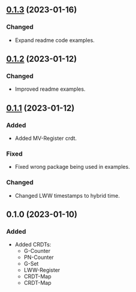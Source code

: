 ## [0.1.3](https://github.com/organicdesign/crdts/compare/v0.1.2...v0.1.3) (2023-01-16)

### Changed

* Expand readme code examples.

## [0.1.2](https://github.com/organicdesign/crdts/compare/v0.1.1...v0.1.2) (2023-01-12)

### Changed

* Improved readme examples.

## [0.1.1](https://github.com/organicdesign/crdts/compare/v0.1.0...v0.1.1) (2023-01-12)

### Added

* Added MV-Register crdt.

### Fixed

* Fixed wrong package being used in examples.

### Changed

* Changed LWW timestamps to hybrid time.

## 0.1.0 (2023-01-10)

### Added

* Added CRDTs:
  * G-Counter
  * PN-Counter
  * G-Set
  * LWW-Register
  * CRDT-Map
  * CRDT-Map
